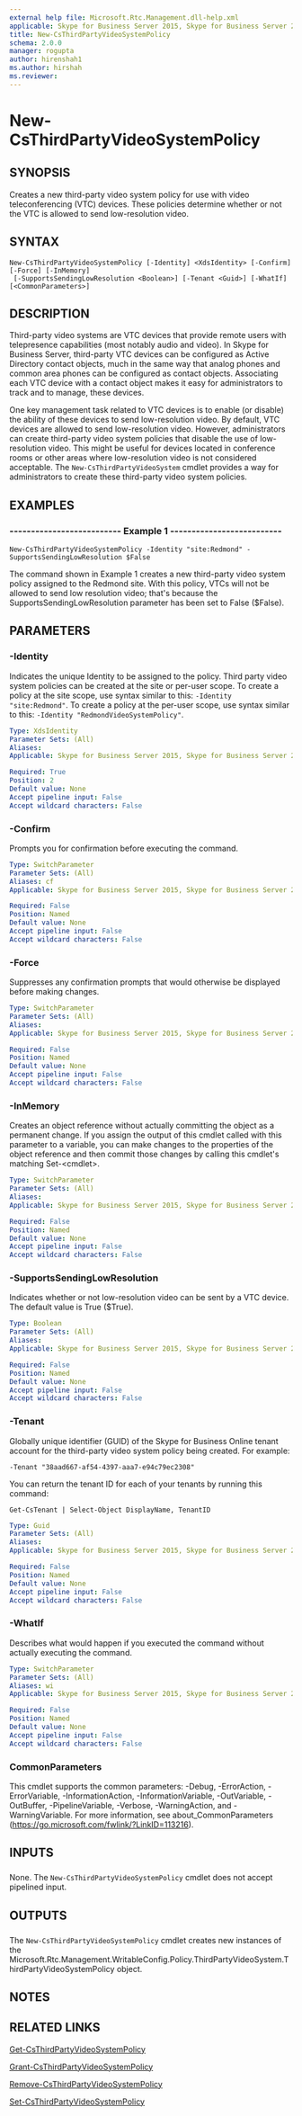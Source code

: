 ```yaml
---
external help file: Microsoft.Rtc.Management.dll-help.xml
applicable: Skype for Business Server 2015, Skype for Business Server 2019
title: New-CsThirdPartyVideoSystemPolicy
schema: 2.0.0
manager: rogupta
author: hirenshah1
ms.author: hirshah
ms.reviewer:
---
```


# New-CsThirdPartyVideoSystemPolicy

## SYNOPSIS
Creates a new third-party video system policy for use with video teleconferencing (VTC) devices.
These policies determine whether or not the VTC is allowed to send low-resolution video.

## SYNTAX

```
New-CsThirdPartyVideoSystemPolicy [-Identity] <XdsIdentity> [-Confirm] [-Force] [-InMemory]
 [-SupportsSendingLowResolution <Boolean>] [-Tenant <Guid>] [-WhatIf] [<CommonParameters>]
```

## DESCRIPTION
Third-party video systems are VTC devices that provide remote users with telepresence capabilities (most notably audio and video).
In Skype for Business Server, third-party VTC devices can be configured as Active Directory contact objects, much in the same way that analog phones and common area phones can be configured as contact objects.
Associating each VTC device with a contact object makes it easy for administrators to track and to manage, these devices.

One key management task related to VTC devices is to enable (or disable) the ability of these devices to send low-resolution video.
By default, VTC devices are allowed to send low-resolution video.
However, administrators can create third-party video system policies that disable the use of low-resolution video.
This might be useful for devices located in conference rooms or other areas where low-resolution video is not considered acceptable.
The `New-CsThirdPartyVideoSystem` cmdlet provides a way for administrators to create these third-party video system policies.

## EXAMPLES

### -------------------------- Example 1 --------------------------
```
New-CsThirdPartyVideoSystemPolicy -Identity "site:Redmond" -SupportsSendingLowResolution $False
```

The command shown in Example 1 creates a new third-party video system policy assigned to the Redmond site.
With this policy, VTCs will not be allowed to send low resolution video; that's because the SupportsSendingLowResolution parameter has been set to False ($False).


## PARAMETERS

### -Identity
Indicates the unique Identity to be assigned to the policy.
Third party video system policies can be created at the site or per-user scope.
To create a policy at the site scope, use syntax similar to this: `-Identity "site:Redmond"`.
To create a policy at the per-user scope, use syntax similar to this: `-Identity "RedmondVideoSystemPolicy"`.

```yaml
Type: XdsIdentity
Parameter Sets: (All)
Aliases: 
Applicable: Skype for Business Server 2015, Skype for Business Server 2019

Required: True
Position: 2
Default value: None
Accept pipeline input: False
Accept wildcard characters: False
```

### -Confirm
Prompts you for confirmation before executing the command.

```yaml
Type: SwitchParameter
Parameter Sets: (All)
Aliases: cf
Applicable: Skype for Business Server 2015, Skype for Business Server 2019

Required: False
Position: Named
Default value: None
Accept pipeline input: False
Accept wildcard characters: False
```

### -Force
Suppresses any confirmation prompts that would otherwise be displayed before making changes.

```yaml
Type: SwitchParameter
Parameter Sets: (All)
Aliases: 
Applicable: Skype for Business Server 2015, Skype for Business Server 2019

Required: False
Position: Named
Default value: None
Accept pipeline input: False
Accept wildcard characters: False
```

### -InMemory
Creates an object reference without actually committing the object as a permanent change.
If you assign the output of this cmdlet called with this parameter to a variable, you can make changes to the properties of the object reference and then commit those changes by calling this cmdlet's matching Set-\<cmdlet\>.

```yaml
Type: SwitchParameter
Parameter Sets: (All)
Aliases: 
Applicable: Skype for Business Server 2015, Skype for Business Server 2019

Required: False
Position: Named
Default value: None
Accept pipeline input: False
Accept wildcard characters: False
```

### -SupportsSendingLowResolution
Indicates whether or not low-resolution video can be sent by a VTC device.
The default value is True ($True).

```yaml
Type: Boolean
Parameter Sets: (All)
Aliases: 
Applicable: Skype for Business Server 2015, Skype for Business Server 2019

Required: False
Position: Named
Default value: None
Accept pipeline input: False
Accept wildcard characters: False
```

### -Tenant
Globally unique identifier (GUID) of the Skype for Business Online tenant account for the third-party video system policy being created.
For example:

`-Tenant "38aad667-af54-4397-aaa7-e94c79ec2308"`

You can return the tenant ID for each of your tenants by running this command:

`Get-CsTenant | Select-Object DisplayName, TenantID`

```yaml
Type: Guid
Parameter Sets: (All)
Aliases: 
Applicable: Skype for Business Server 2015, Skype for Business Server 2019

Required: False
Position: Named
Default value: None
Accept pipeline input: False
Accept wildcard characters: False
```

### -WhatIf
Describes what would happen if you executed the command without actually executing the command.

```yaml
Type: SwitchParameter
Parameter Sets: (All)
Aliases: wi
Applicable: Skype for Business Server 2015, Skype for Business Server 2019

Required: False
Position: Named
Default value: None
Accept pipeline input: False
Accept wildcard characters: False
```

### CommonParameters
This cmdlet supports the common parameters: -Debug, -ErrorAction, -ErrorVariable, -InformationAction, -InformationVariable, -OutVariable, -OutBuffer, -PipelineVariable, -Verbose, -WarningAction, and -WarningVariable. For more information, see about_CommonParameters (https://go.microsoft.com/fwlink/?LinkID=113216).

## INPUTS

###  
None.
The `New-CsThirdPartyVideoSystemPolicy` cmdlet does not accept pipelined input.

## OUTPUTS

###  
The `New-CsThirdPartyVideoSystemPolicy` cmdlet creates new instances of the Microsoft.Rtc.Management.WritableConfig.Policy.ThirdPartyVideoSystem.ThirdPartyVideoSystemPolicy object.

## NOTES

## RELATED LINKS

[Get-CsThirdPartyVideoSystemPolicy](Get-CsThirdPartyVideoSystemPolicy.md)

[Grant-CsThirdPartyVideoSystemPolicy](Grant-CsThirdPartyVideoSystemPolicy.md)

[Remove-CsThirdPartyVideoSystemPolicy](Remove-CsThirdPartyVideoSystemPolicy.md)

[Set-CsThirdPartyVideoSystemPolicy](Set-CsThirdPartyVideoSystemPolicy.md)

